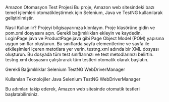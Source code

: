 Amazon Otomasyon Test Projesi
Bu proje, Amazon web sitesindeki bazı temel işlemleri otomatikleştirmek için Selenium, Java ve TestNG kullanılarak geliştirilmiştir.

Nasıl Kullanılır?
Projeyi bilgisayarınıza klonlayın.
Proje klasörüne gidin ve pom.xml dosyasını açın. Gerekli bağımlılıkları ekleyin ve kaydedin.
LoginPage.java ve ProductPage.java gibi Page Object Model (POM) yapısına uygun sınıflar oluşturun. Bu sınıflarda sayfa elementlerine ve sayfa ile etkileşimleri içeren metotlara yer verin.
testng.xml adında bir XML dosyası oluşturun. Bu dosyada tüm test sınıflarınızı ve test metodlarınızı belirtin.
testng.xml dosyasını çalıştırarak tüm testleri otomatik olarak başlatın.

Gerekli Bağımlılıklar
Selenium
TestNG
WebDriverManager

Kullanılan Teknolojiler
Java
Selenium
TestNG
WebDriverManager

Bu adımları takip ederek, Amazon web sitesinde otomatik testleri başlatabilirsiniz.
